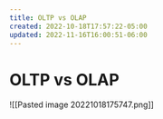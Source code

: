 ```yaml
---
title: OLTP vs OLAP
created: 2022-10-18T17:57:22-05:00
updated: 2022-11-16T16:00:51-06:00
---
```


# OLTP vs OLAP

![[Pasted image 20221018175747.png]]